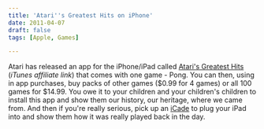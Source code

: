 ```yaml
---
title: 'Atari''s Greatest Hits on iPhone'
date: 2011-04-07
draft: false
tags: [Apple, Games]

---
```


Atari has released an app for the iPhone/iPad called [Atari's Greatest Hits](http://click.linksynergy.com/fs-bin/stat?id=6PFrOqNV4B8&offerid=146261&type=3&subid=0&tmpid=1826&RD_PARM1=http%253A%252F%252Fitunes.apple.com%252Fca%252Fapp%252Fataris-greatest-hits%252Fid422966028%253Fmt%253D8%2526uo%253D4%2526partnerId%253D30) (_iTunes affiliate link_) that comes with one game - Pong. You can then, using in app purchases, buy packs of other games ($0.99 for 4 games) or all 100 games for $14.99. You owe it to your children and your children's children to install this app and show them our history, our heritage, where we came from. And then if you're really serious, pick up an [iCade](http://www.thinkgeek.com/electronics/retro-gaming/e762/) to plug your iPad into and show them how it was really played back in the day.